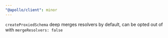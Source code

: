 ```yaml
---
"@apollo/client": minor
---
```


`createProxiedSchema` deep merges resolvers by default, can be opted out of with `mergeResolvers: false`
